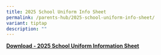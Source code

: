 ```yaml
---
title: 2025 School Uniform Info Sheet
permalink: /parents-hub/2025-school-uniform-info-sheet/
variant: tiptap
description: ""
---
```

<p><strong><a href="/files/School_Uniform_Info_Sheet.pdf" rel="noopener nofollow" target="_blank">Download - 2025 School Uniform Information Sheet</a></strong>
</p>